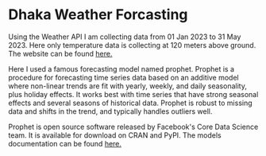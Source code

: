 # Dhaka Weather Forcasting

Using the Weather API I am collecting data from 01 Jan 2023 to 31 May 2023. Here only temperature data is collecting at 120 meters above ground. The website can be found [here.](https://open-meteo.com/en/docs#latitude=23.71&longitude=90.41&hourly=temperature_2m)


Here I used a famous forecasting model named prophet. Prophet is a procedure for forecasting time series data based on an additive model where non-linear trends are fit with yearly, weekly, and daily seasonality, plus holiday effects. It works best with time series that have strong seasonal effects and several seasons of historical data. Prophet is robust to missing data and shifts in the trend, and typically handles outliers well.

Prophet is open source software released by Facebook's Core Data Science team. It is available for download on CRAN and PyPI. The models documentation can be found [here.](https://facebook.github.io/prophet/)